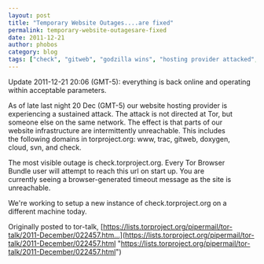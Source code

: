 ```yaml
---
layout: post
title: "Temporary Website Outages....are fixed"
permalink: temporary-website-outagesare-fixed
date: 2011-12-21
author: phobos
category: blog
tags: ["check", "gitweb", "godzilla wins", "hosting provider attacked", "no love for us today", "svn", "trac", "websites down", "www"]
---
```


Update 2011-12-21 20:06 (GMT-5): everything is back online and operating within acceptable parameters.

As of late last night 20 Dec (GMT-5) our website hosting provider is  
experiencing a sustained attack. The attack is not directed at Tor, but  
someone else on the same network. The effect is that parts of our  
website infrastructure are intermittently unreachable. This includes  
the following domains in torproject.org: www, trac, gitweb, doxygen,  
cloud, svn, and check.

The most visible outage is check.torproject.org. Every Tor Browser  
Bundle user will attempt to reach this url on start up. You are  
currently seeing a browser-generated timeout message as the site is  
unreachable.

We're working to setup a new instance of check.torproject.org on a  
different machine today.

Originally posted to tor-talk, [https://lists.torproject.org/pipermail/tor-talk/2011-December/022457.htm...](https://lists.torproject.org/pipermail/tor-talk/2011-December/022457.html "https://lists.torproject.org/pipermail/tor-talk/2011-December/022457.html")

